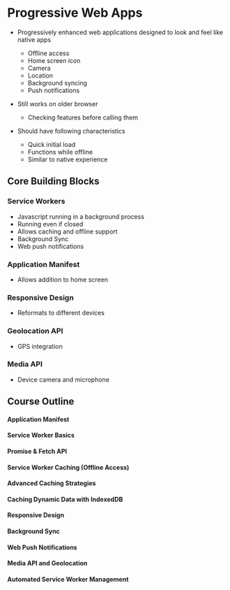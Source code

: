 # Progressive Web Apps

- Progressively enhanced web applications designed to look and feel like native apps
	- Offline access
	- Home screen icon
	- Camera
	- Location
	- Background syncing
	- Push notifications

- Still works on older browser
	- Checking features before calling them

- Should have following characteristics
	- Quick initial load
	- Functions while offline
	- Similar to native experience
	
## Core Building Blocks

### Service Workers

- Javascript running in a background process
- Running even if closed
- Allows caching and offline support
- Background Sync
- Web push notifications

### Application Manifest

- Allows addition to home screen

### Responsive Design

- Reformats to different devices

### Geolocation API

- GPS integration

### Media API

- Device camera and microphone

## Course Outline

#### Application Manifest

#### Service Worker Basics

#### Promise & Fetch API

#### Service Worker Caching (Offline Access)

#### Advanced Caching Strategies

#### Caching Dynamic Data with IndexedDB

#### Responsive Design

#### Background Sync

#### Web Push Notifications

#### Media API and Geolocation

#### Automated Service Worker Management
